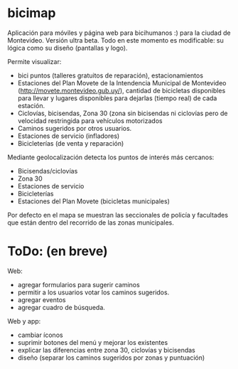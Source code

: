 bicimap
=======
Aplicación para móviles y página web para bicihumanos :) para la ciudad de Montevideo. Versión ultra beta. 
Todo en este momento es modificable: su lógica como su diseño (pantallas y logo).

Permite visualizar:

  - bici puntos (talleres gratuitos de reparación), estacionamientos
  - Estaciones del Plan Movete de la Intendencia Municipal de Montevideo (http://movete.montevideo.gub.uy/), cantidad de bicicletas disponibles para llevar y lugares disponibles para dejarlas (tiempo real) de cada estación.
  - Ciclovías, bicisendas, Zona 30 (zona sin bicisendas ni ciclovías pero de velocidad restringida para vehículos       motorizados
  - Caminos sugeridos por otros usuarios.
  - Estaciones de servicio (infladores)
  - Bicicleterías (de venta y reparación)
  
Mediante geolocalización detecta los puntos de interés más cercanos:
- Bicisendas/ciclovías
- Zona 30
- Estaciones de servicio
- Bicicleterías
- Estaciones del Plan Movete (bicicletas municipales)

Por defecto en el mapa se muestran las seccionales de policía y facultades que están dentro del recorrido de las zonas municipales.


ToDo: (en breve)
====

Web: 
  - agregar formularios para sugerir caminos
  - permitir a los usuarios votar los caminos sugeridos.
  - agregar eventos 
  - agregar cuadro de búsqueda.

Web y app:
- cambiar íconos
- suprimir botones del menú y mejorar los existentes
- explicar las diferencias entre zona 30, ciclovías y bicisendas
- diseño (separar los caminos sugeridos por zonas y puntuación)
 



